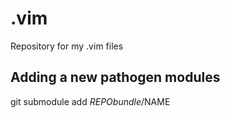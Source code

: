 # .vim
Repository for my .vim files

## Adding a new pathogen modules
git submodule add $REPO bundle/$NAME
